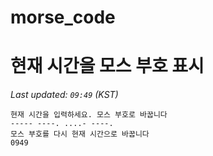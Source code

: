 # morse_code
# 현재 시간을 모스 부호 표시
<!-- MORSE_TIME_START -->
_Last updated: `09:49` (KST)_

```
현재 시간을 입력하세요. 모스 부호로 바꿉니다
----- ----. ....- ----.
모스 부호를 다시 현재 시간으로 바꿉니다
0949
```
<!-- MORSE_TIME_END -->
